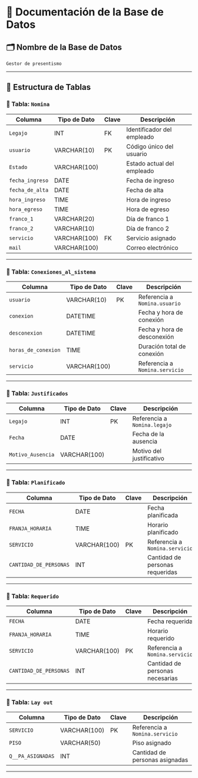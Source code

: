 # 📘 Documentación de la Base de Datos

## 🗂 Nombre de la Base de Datos
`Gestor de presentismo`

---

## 🧱 Estructura de Tablas

### 📄 Tabla: `Nomina`

| Columna         | Tipo de Dato   | Clave     | Descripción                          |
|-----------------|----------------|-----------|--------------------------------------|
| `Legajo`        | INT            | FK        | Identificador del empleado           |
| `usuario`       | VARCHAR(10)    | PK        | Código único del usuario             |
| `Estado`        | VARCHAR(100)   |           | Estado actual del empleado           |
| `fecha_ingreso` | DATE           |           | Fecha de ingreso                     |
| `fecha_de_alta` | DATE           |           | Fecha de alta                        |
| `hora_ingreso`  | TIME           |           | Hora de ingreso                      |
| `hora_egreso`   | TIME           |           | Hora de egreso                       |
| `franco_1`      | VARCHAR(20)    |           | Día de franco 1                      |
| `franco_2`      | VARCHAR(10)    |           | Día de franco 2                      |
| `servicio`      | VARCHAR(100)   | FK        | Servicio asignado                    |
| `mail`          | VARCHAR(100)   |           | Correo electrónico                   |

---

### 📄 Tabla: `Conexiones_al_sistema`

| Columna             | Tipo de Dato   | Clave     | Descripción                          |
|---------------------|----------------|-----------|--------------------------------------|
| `usuario`           | VARCHAR(10)    | PK        | Referencia a `Nomina.usuario`        |
| `conexion`          | DATETIME       |           | Fecha y hora de conexión             |
| `desconexion`       | DATETIME       |           | Fecha y hora de desconexión          |
| `horas_de_conexion` | TIME           |           | Duración total de conexión           |
| `servicio`          | VARCHAR(100)   |           | Referencia a `Nomina.servicio`       |

---

### 📄 Tabla: `Justificados`

| Columna           | Tipo de Dato   | Clave     | Descripción                          |
|-------------------|----------------|-----------|--------------------------------------|
| `Legajo`          | INT            | PK        | Referencia a `Nomina.legajo`         |
| `Fecha`           | DATE           |           | Fecha de la ausencia                 |
| `Motivo_Ausencia` | VARCHAR(100)   |           | Motivo del justificativo             |

---

### 📄 Tabla: `Planificado`

| Columna               | Tipo de Dato   | Clave     | Descripción                          |
|-----------------------|----------------|-----------|--------------------------------------|
| `FECHA`               | DATE           |           | Fecha planificada                    |
| `FRANJA_HORARIA`      | TIME           |           | Horario planificado                  |
| `SERVICIO`            | VARCHAR(100)   |PK         | Referencia a `Nomina.servicio`       |
| `CANTIDAD_DE_PERSONAS`| INT            |           | Cantidad de personas requeridas      |

---

### 📄 Tabla: `Requerido`

| Columna               | Tipo de Dato   | Clave     | Descripción                          |
|-----------------------|----------------|-----------|--------------------------------------|
| `FECHA`               | DATE           |           | Fecha requerida                      |
| `FRANJA_HORARIA`      | TIME           |           | Horario requerido                    |
| `SERVICIO`            | VARCHAR(100)   | PK        | Referencia a `Nomina.servicio`       |
| `CANTIDAD_DE_PERSONAS`| INT            |           | Cantidad de personas necesarias      |

---

### 📄 Tabla: `Lay out`

| Columna           | Tipo de Dato   | Clave     | Descripción                          |
|-------------------|----------------|-----------|--------------------------------------|
| `SERVICIO`        | VARCHAR(100)   |   PK      | Referencia a `Nomina.servicio`       |
| `PISO`            | VARCHAR(50)    |           | Piso asignado                        |
| `Q__PA_ASIGNADAS` | INT            |           | Cantidad de personas asignadas       |

---

